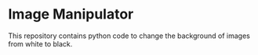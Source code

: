 # Image Manipulator

This repository contains python code to change the 
background of images from white to black.

